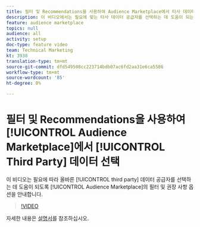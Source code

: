 ```yaml
---
title: 필터 및 Recommendations을 사용하여 Audience Marketplace에서 타사 데이터 선택
description: 이 비디오에서는 필요에 맞는 타사 데이터 공급자를 선택하는 데 도움이 되는 Audience Marketplace의 필터 및 권장 사항을 안내합니다.
feature: audience marketplace
topics: null
audience: all
activity: setup
doc-type: feature video
team: Technical Marketing
kt: 3938
translation-type: tm+mt
source-git-commit: dfd549508cc223714bdb07ac6fd2aa31e6ca5586
workflow-type: tm+mt
source-wordcount: '85'
ht-degree: 0%

---
```



# 필터 및 Recommendations을 사용하여 [!UICONTROL Audience Marketplace]에서 [!UICONTROL Third Party] 데이터 선택

이 비디오는 필요에 따라 올바른 [!UICONTROL third party] 데이터 공급자를 선택하는 데 도움이 되도록 [!UICONTROL Audience Marketplace]의 필터 및 권장 사항 옵션을 안내합니다.

>[!VIDEO](https://video.tv.adobe.com/v/29370/?quality=12)

자세한 내용은 [설명서](https://docs.adobe.com/content/help/en/audience-manager/user-guide/features/audience-marketplace/audience-marketplace-for-data-buyers/marketplace-data-buyers.html)를 참조하십시오.

